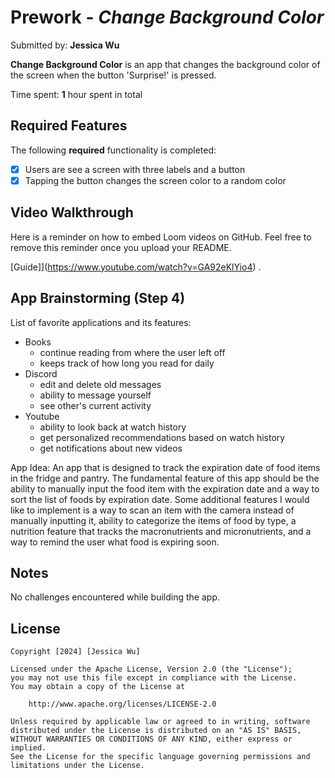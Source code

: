 # Prework - *Change Background Color*

Submitted by: **Jessica Wu**

**Change Background Color** is an app that changes the background color of the screen when the button 'Surprise!' is pressed. 

Time spent: **1** hour spent in total

## Required Features

The following **required** functionality is completed:

- [x] Users are see a screen with three labels and a button
- [x] Tapping the button changes the screen color to a random color
 
## Video Walkthrough

Here is a reminder on how to embed Loom videos on GitHub. Feel free to remove this reminder once you upload your README. 

[Guide]](https://www.youtube.com/watch?v=GA92eKlYio4) .

## App Brainstorming (Step 4)

List of favorite applications and its features:
- Books
    - continue reading from where the user left off
    - keeps track of how long you read for daily
- Discord
    - edit and delete old messages
    - ability to message yourself
    - see other's current activity
- Youtube
    - ability to look back at watch history
    - get personalized recommendations based on watch history
    - get notifications about new videos


App Idea:
An app that is designed to track the expiration date of food items in the fridge and pantry. The fundamental feature of this app should be the ability to manually input the food item with the expiration date and a way to sort the list of foods by expiration date. Some additional features I would like to implement is a way to scan an item with the camera instead of manually inputting it, ability to categorize the items of food by type, a nutrition feature that tracks the macronutrients and micronutrients, and a way to remind the user what food is expiring soon.

## Notes

No challenges encountered while building the app.

## License

    Copyright [2024] [Jessica Wu]

    Licensed under the Apache License, Version 2.0 (the "License");
    you may not use this file except in compliance with the License.
    You may obtain a copy of the License at

        http://www.apache.org/licenses/LICENSE-2.0

    Unless required by applicable law or agreed to in writing, software
    distributed under the License is distributed on an "AS IS" BASIS,
    WITHOUT WARRANTIES OR CONDITIONS OF ANY KIND, either express or implied.
    See the License for the specific language governing permissions and
    limitations under the License.

